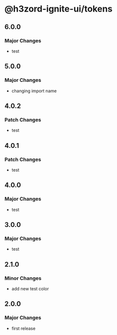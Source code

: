 # @h3zord-ignite-ui/tokens

## 6.0.0

### Major Changes

- test

## 5.0.0

### Major Changes

- changing import name

## 4.0.2

### Patch Changes

- test

## 4.0.1

### Patch Changes

- test

## 4.0.0

### Major Changes

- test

## 3.0.0

### Major Changes

- test

## 2.1.0

### Minor Changes

- add new test color

## 2.0.0

### Major Changes

- first release
